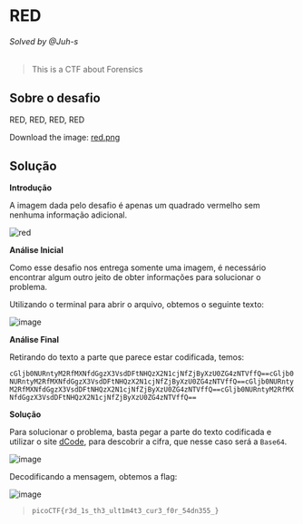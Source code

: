 # RED
###### Solved by @Juh-s
>This is a CTF about Forensics
## Sobre o desafio
RED, RED, RED, RED

Download the image: [red.png](https://challenge-files.picoctf.net/c_verbal_sleep/831307718b34193b288dde31e557484876fb84978b5818e2627e453a54aa9ba6/red.png)

## Solução
**Introdução**

A imagem dada pelo desafio é apenas um quadrado vermelho sem nenhuma informação adicional.

![red](https://github.com/user-attachments/assets/2d81f4ad-e5ca-4e9d-a67e-b6acbffedc05)

**Análise Inicial**

Como esse desafio nos entrega somente uma imagem, é necessário encontrar algum outro jeito de obter informações para solucionar o problema.

Utilizando o terminal para abrir o arquivo, obtemos o seguinte texto: 

![image](https://github.com/user-attachments/assets/d5ce1c8e-d55f-4aae-bce0-98e70931ca97)

**Análise Final**

Retirando do texto a parte que parece estar codificada, temos:

`cGljb0NURntyM2RfMXNfdGgzX3VsdDFtNHQzX2N1cjNfZjByXzU0ZG4zNTVffQ==cGljb0NURntyM2RfMXNfdGgzX3VsdDFtNHQzX2N1cjNfZjByXzU0ZG4zNTVffQ==cGljb0NURntyM2RfMXNfdGgzX3VsdDFtNHQzX2N1cjNfZjByXzU0ZG4zNTVffQ==cGljb0NURntyM2RfMXNfdGgzX3VsdDFtNHQzX2N1cjNfZjByXzU0ZG4zNTVffQ==`

**Solução**

Para solucionar o problema, basta pegar a parte do texto codificada e utilizar o site [dCode](https://www.dcode.fr/cipher-identifier), para descobrir a cifra, que nesse caso será a `Base64`.

![image](https://github.com/user-attachments/assets/ae092cc4-ed16-4a64-b604-064d81380f90)

Decodificando a mensagem, obtemos a flag:

![image](https://github.com/user-attachments/assets/c97b21bb-4f0d-4d43-9b56-0ef1ba1b3803)


>`picoCTF{r3d_1s_th3_ult1m4t3_cur3_f0r_54dn355_}`
